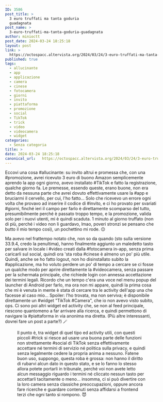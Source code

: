 ```yaml
---
ID: 3586
post_title: >
  3 euro truffati ma tanta goduria
  guadagnata
post_name: >
  3-euro-truffati-ma-tanta-goduria-guadagnata
author: minioctt
post_date: 2024-03-24 18:25:18
layout: post
link: >
  https://octospacc.altervista.org/2024/03/24/3-euro-truffati-ma-tanta-goduria-guadagnata/
published: true
tags:
  - allucinante
  - app
  - applicazione
  - camera
  - cinese
  - fotocamera
  - giorni
  - invito
  - piattaforma
  - promozione
  - social
  - TikTok
  - trick
  - video
  - videocamera
  - widget
categories:
  - Senza categoria
title: >
date: 2024-03-24 18:25:18
canonical_url:   https://octospacc.altervista.org/2024/03/24/3-euro-truffati-ma-tanta-goduria-guadagnata/
---
```

<!-- wp:paragraph -->
<p>Eccovi una cosa #allucinante: su invito altrui e promessa che, con una #promozione, avrei ricevuto 3 euro di buono Amazon semplicemente aprendo la app ogni giorno, avevo installato #TikTok e fatto la registrazione, qualche giorno fa. Le premesse, essendo queste, erano buone, non era detto da nessuna parte che avrei dovuto effettivamente usare la #app e bruciarmi il cervello, per cui, l'ho fatto... Solo che ricevevo un errore ogni volta che provavo ad inserire il codice di #invito, e ci ho provato per svariati #giorni, finché ieri il campo per farlo è direttamente scomparso del tutto, presumibilmente perché è passato troppo tempo, e la promozione, valida solo per i nuovi utenti, mi è quindi scaduta. 1 minuto al giorno truffato (non di più, perché i video non li guardavo, lmao, poveri stronzi se pensano che butto il mio tempo così), un pochettino mi rode. 😐️</p>
<!-- /wp:paragraph -->

<!-- wp:paragraph -->
<p>Ma avevo nel frattempo notato che, non so da quando (sto sulla versione 33.9.4, credo la penultima), hanno finalmente aggiunto un maledetto tasto per salvare in locale i #video creati dalla #fotocamera in-app, senza prima caricarli sul social, quindi ora 'sta roba #cinese è almeno un po' più utile. Quindi, anche se ho fatto logout, non ho disinstallato subito la #applicazione, ma ho voluto perdere un po' di tempo a cercare se ci fosse un qualche modo per aprire direttamente la #videocamera, senza passare per la schermata principale, che richiede login con annessa accettazione dei termini legali. Ricordo che un tempo c'era una voce nel menu popup del launcher di Android per farlo, ma ora non mi appare, quindi la prima cosa che mi è venuta in mente è stata di cercare tra le activity dell'app una che facesse al caso mio... Spoiler: l'ho trovata, ma non serviva; è disponibile direttamente un #widget "TikTok #Camera", che io non avevo visto subito, ops. Ci sono poi altri widget ed activity che, se non al feed principale, riescono quantomeno a far arrivare alla ricerca, e quindi permettono di navigare la #piattaforma in via anonima ma diretta. (Più altre interessanti, dovrei fare un post a parte?) 🪄️</p>
<!-- /wp:paragraph -->

<!-- wp:paragraph -->
<p></p>
<!-- /wp:paragraph -->

<!-- wp:image {"id":3587,"sizeSlug":"full","linkDestination":"none"} -->
<figure class="wp-block-image size-full"><img src="{{site.cdnurl}}/assets/uploads/2024/03/image-15.png" alt="" class="wp-image-3587"/><figcaption class="wp-element-caption">Il punto è, tra widget di quel tipo ed activity utili, con questi piccoli #trick si riesce ad usare una buona parte delle funzioni non strettamente #social di TikTok senza effettivamente accettare né termini di servizio né politica sulla privacy, e quindi senza legalmente cedere la propria anima a nessuno. Fatene buon uso, suppongo, questa roba è grossa: non hanno il diritto di rubarvi alcun dato in questo stato, e se lo fanno lo stesso allora potete portarli in tribunale, perché voi non avete letto alcun messaggio riguardo i termini né cliccato nessun tasto per accettarli tacitamente o meno... insomma, ci si può divertire con la loro camera senza classiche preoccupazioni, oppure ancora fare ricerche e guardare contenuti senza affidarsi a frontend terzi che ogni tanto si rompono. 😈️</figcaption></figure>
<!-- /wp:image -->